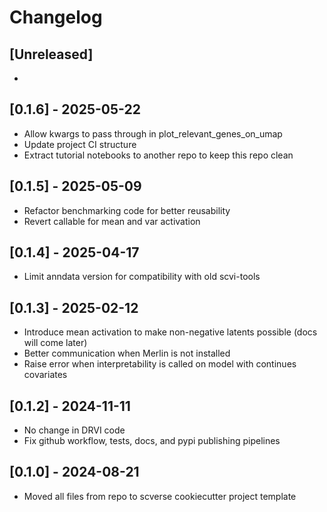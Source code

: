 # Changelog

## [Unreleased]

-

## [0.1.6] - 2025-05-22

-   Allow kwargs to pass through in plot_relevant_genes_on_umap
-   Update project CI structure
-   Extract tutorial notebooks to another repo to keep this repo clean

## [0.1.5] - 2025-05-09

-   Refactor benchmarking code for better reusability
-   Revert callable for mean and var activation

## [0.1.4] - 2025-04-17

-   Limit anndata version for compatibility with old scvi-tools

## [0.1.3] - 2025-02-12

-   Introduce mean activation to make non-negative latents possible (docs will come later)
-   Better communication when Merlin is not installed
-   Raise error when interpretability is called on model with continues covariates

## [0.1.2] - 2024-11-11

-   No change in DRVI code
-   Fix github workflow, tests, docs, and pypi publishing pipelines

## [0.1.0] - 2024-08-21

-   Moved all files from repo to scverse cookiecutter project template
